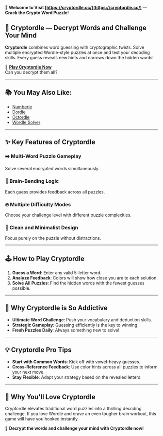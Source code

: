**🧩 Welcome to Visit [https://cryptordle.cc/](https://cryptordle.cc/) — Crack the Crypto Word Puzzle!**

## 🧠 Cryptordle — Decrypt Words and Challenge Your Mind

**Cryptordle** combines word guessing with cryptographic twists. Solve multiple encrypted Wordle-style puzzles at once and test your decoding skills. Every guess reveals new hints and narrows down the hidden words!

🎯 **[Play Cryptordle Now](https://cryptordle.cc/)**  
Can you decrypt them all?

---

## 📚 You May Also Like:

- [Numberle](https://numberle.me/)
- [Dordle](https://dordle.uk/)
- [Octordle](https://octordle.app/)
- [Wordle Solver](https://wordlesolver.cc/)

---

## ✨ Key Features of Cryptordle

### ➡️ Multi-Word Puzzle Gameplay  
Solve several encrypted words simultaneously.

### 🧠 Brain-Bending Logic  
Each guess provides feedback across all puzzles.

### 🔥 Multiple Difficulty Modes  
Choose your challenge level with different puzzle complexities.

### 🌟 Clean and Minimalist Design  
Focus purely on the puzzle without distractions.

---

## 🕹️ How to Play Cryptordle

1. **Guess a Word**: Enter any valid 5-letter word.
2. **Analyze Feedback**: Colors will show how close you are to each solution.
3. **Solve All Puzzles**: Find the hidden words with the fewest guesses possible.

---

## 🌟 Why Cryptordle is So Addictive

- **Ultimate Word Challenge**: Push your vocabulary and deduction skills.
- **Strategic Gameplay**: Guessing efficiently is the key to winning.
- **Fresh Puzzles Daily**: Always something new to solve!

---

## 💡 Cryptordle Pro Tips

- **Start with Common Words**: Kick off with vowel-heavy guesses.
- **Cross-Reference Feedback**: Use color hints across all puzzles to inform your next move.
- **Stay Flexible**: Adapt your strategy based on the revealed letters.

---

## 💖 Why You'll Love Cryptordle

Cryptordle elevates traditional word puzzles into a thrilling decoding challenge. If you love Wordle and crave an even tougher brain workout, this game will have you hooked instantly.

🧩 **Decrypt the words and challenge your mind with Cryptordle now!**
